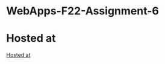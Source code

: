 # WebApps-F22-Assignment-6

# Hosted at
[Hosted at](https://44-563-web-apps-f22.github.io/44563-webapps-assignment-6-ghantanagamounikadevi/musician.html/discount.html/vacation.html)

